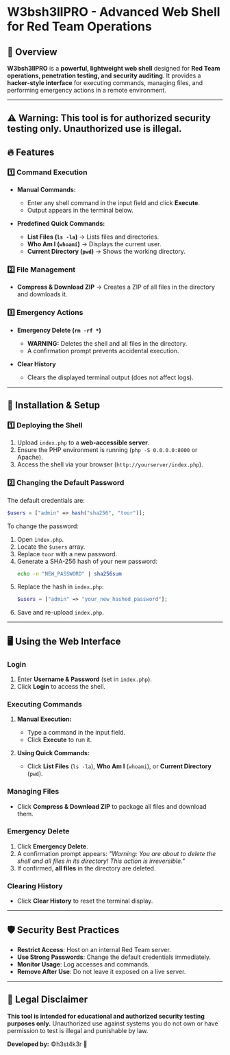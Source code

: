# W3bsh3llPRO - Advanced Web Shell for Red Team Operations

## 📌 Overview
**W3bsh3llPRO** is a **powerful, lightweight web shell** designed for **Red Team operations, penetration testing, and security auditing**. It provides a **hacker-style interface** for executing commands, managing files, and performing emergency actions in a remote environment.

---
**⚠️ Warning:** This tool is for **authorized security testing** only. Unauthorized use is illegal.
---

## 🔥 Features

### **1️⃣ Command Execution**
- **Manual Commands:**
  - Enter any shell command in the input field and click **Execute**.
  - Output appears in the terminal below.

- **Predefined Quick Commands:**
  - **List Files (`ls -la`)** → Lists files and directories.
  - **Who Am I (`whoami`)** → Displays the current user.
  - **Current Directory (`pwd`)** → Shows the working directory.

### **2️⃣ File Management**
- **Compress & Download ZIP** → Creates a ZIP of all files in the directory and downloads it.

### **3️⃣ Emergency Actions**
- **Emergency Delete (`rm -rf *`)**
  - **WARNING:** Deletes the shell and all files in the directory.
  - A confirmation prompt prevents accidental execution.

- **Clear History**
  - Clears the displayed terminal output (does not affect logs).

---

## 🚀 Installation & Setup

### **1️⃣ Deploying the Shell**
1. Upload `index.php` to a **web-accessible server**.
2. Ensure the PHP environment is running (`php -S 0.0.0.0:8000` or Apache).
3. Access the shell via your browser (`http://yourserver/index.php`).

### **2️⃣ Changing the Default Password**
The default credentials are:
```php
$users = ["admin" => hash("sha256", "toor")];
```
To change the password:
1. Open `index.php`.
2. Locate the `$users` array.
3. Replace `toor` with a new password.
4. Generate a SHA-256 hash of your new password:
   ```bash
   echo -n "NEW_PASSWORD" | sha256sum
   ```
5. Replace the hash in `index.php`:
   ```php
   $users = ["admin" => "your_new_hashed_password"];
   ```
6. Save and re-upload `index.php`.

---

## 🖥️ Using the Web Interface

### **Login**
1. Enter **Username & Password** (set in `index.php`).
2. Click **Login** to access the shell.

### **Executing Commands**
1. **Manual Execution:**
   - Type a command in the input field.
   - Click **Execute** to run it.

2. **Using Quick Commands:**
   - Click **List Files** (`ls -la`), **Who Am I** (`whoami`), or **Current Directory** (`pwd`).

### **Managing Files**
- Click **Compress & Download ZIP** to package all files and download them.

### **Emergency Delete**
1. Click **Emergency Delete**.
2. A confirmation prompt appears: *"Warning: You are about to delete the shell and all files in its directory! This action is irreversible."*
3. If confirmed, **all files** in the directory are deleted.

### **Clearing History**
- Click **Clear History** to reset the terminal display.

---

## 🛡️ Security Best Practices
- **Restrict Access**: Host on an internal Red Team server.
- **Use Strong Passwords**: Change the default credentials immediately.
- **Monitor Usage**: Log accesses and commands.
- **Remove After Use**: Do not leave it exposed on a live server.

---

## 📖 Legal Disclaimer
**This tool is intended for educational and authorized security testing purposes only.** Unauthorized use against systems you do not own or have permission to test is illegal and punishable by law.

**Developed by:** ©h3st4k3r 🚀
